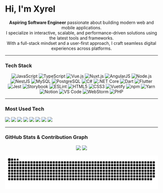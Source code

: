 <h1 align="left">Hi, I'm Xyrel </h1>

<p align="center">
  <b>Aspiring Software Engineer</b> passionate about building modern web and mobile applications.<br>
  I specialize in interactive, scalable, and performance-driven solutions using the latest tools and frameworks.<br>
  With a full-stack mindset and a user-first approach, I craft seamless digital experiences across platforms.
</p>

---

<h3 align="left">Tech Stack</h3>
<p align="center">
  <img src="https://cdn.jsdelivr.net/gh/devicons/devicon/icons/javascript/javascript-original.svg" height="30" alt="JavaScript"/>
  <img src="https://cdn.jsdelivr.net/gh/devicons/devicon/icons/typescript/typescript-original.svg" height="30" alt="TypeScript"/>
  <img src="https://cdn.jsdelivr.net/gh/devicons/devicon/icons/vuejs/vuejs-original.svg" height="30" alt="Vue.js"/>
  <img src="https://cdn.jsdelivr.net/gh/devicons/devicon/icons/nuxtjs/nuxtjs-original.svg" height="30" alt="Nuxt.js"/>
  <img src="https://cdn.jsdelivr.net/gh/devicons/devicon/icons/angularjs/angularjs-original.svg" height="30" alt="AngularJS"/>
  <img src="https://cdn.jsdelivr.net/gh/devicons/devicon/icons/nodejs/nodejs-original.svg" height="30" alt="Node.js"/>
  <img src="https://cdn.jsdelivr.net/gh/devicons/devicon/icons/nestjs/nestjs-original.svg" height="30" alt="NestJS"/>
  <img src="https://cdn.jsdelivr.net/gh/devicons/devicon/icons/mysql/mysql-original.svg" height="30" alt="MySQL"/>
  <img src="https://cdn.jsdelivr.net/gh/devicons/devicon/icons/postgresql/postgresql-original.svg" height="30" alt="PostgreSQL"/>
  <img src="https://cdn.jsdelivr.net/gh/devicons/devicon/icons/csharp/csharp-original.svg" height="30" alt="C#"/>
  <img src="https://cdn.jsdelivr.net/gh/devicons/devicon/icons/dotnetcore/dotnetcore-original.svg" height="30" alt=".NET Core"/>
  <img src="https://cdn.jsdelivr.net/gh/devicons/devicon/icons/dart/dart-original.svg" height="30" alt="Dart"/>
  <img src="https://cdn.jsdelivr.net/gh/devicons/devicon/icons/flutter/flutter-original.svg" height="30" alt="Flutter"/>
  <img src="https://cdn.jsdelivr.net/gh/devicons/devicon/icons/jest/jest-plain.svg" height="30" alt="Jest"/>
  <img src="https://cdn.jsdelivr.net/gh/devicons/devicon/icons/storybook/storybook-original.svg" height="30" alt="Storybook"/>
  <img src="https://cdn.jsdelivr.net/gh/devicons/devicon/icons/eslint/eslint-original.svg" height="30" alt="ESLint"/>
  <img src="https://cdn.jsdelivr.net/gh/devicons/devicon/icons/html5/html5-original.svg" height="30" alt="HTML5"/>
  <img src="https://cdn.jsdelivr.net/gh/devicons/devicon/icons/css3/css3-original.svg" height="30" alt="CSS3"/>
  <img src="https://cdn.jsdelivr.net/gh/devicons/devicon/icons/vuetify/vuetify-original.svg" height="30" alt="Vuetify"/>
  <img src="https://cdn.jsdelivr.net/gh/devicons/devicon/icons/npm/npm-original-wordmark.svg" height="30" alt="npm"/>
  <img src="https://cdn.jsdelivr.net/gh/devicons/devicon/icons/yarn/yarn-original.svg" height="30" alt="Yarn"/>
  <img src="https://cdn.jsdelivr.net/gh/devicons/devicon/icons/notion/notion-original.svg" height="30" alt="Notion"/>
  <img src="https://cdn.jsdelivr.net/gh/devicons/devicon/icons/vscode/vscode-original.svg" height="30" alt="VS Code"/>
  <img src="https://cdn.jsdelivr.net/gh/devicons/devicon/icons/webstorm/webstorm-original.svg" height="30" alt="WebStorm"/>
  <img src="https://cdn.jsdelivr.net/gh/devicons/devicon/icons/php/php-original.svg" height="30" alt="PHP" />
</p>

---

<h3 align="left">Most Used Tech</h3>
<p align="left">
  <img src="https://img.shields.io/badge/Vue.js-35495E?style=for-the-badge&logo=vue.js&logoColor=4FC08D" />
  <img src="https://img.shields.io/badge/Nuxt.js-00C58E?style=for-the-badge&logo=nuxt.js&logoColor=white" />
  <img src="https://img.shields.io/badge/TypeScript-3178C6?style=for-the-badge&logo=typescript&logoColor=white" />
  <img src="https://img.shields.io/badge/Flutter-02569B?style=for-the-badge&logo=flutter&logoColor=white" />
  <img src="https://img.shields.io/badge/Dart-0175C2?style=for-the-badge&logo=dart&logoColor=white" />
  <img src="https://img.shields.io/badge/Pinia-FFD859?style=for-the-badge&logoColor=black" />
  <img src="https://img.shields.io/badge/Ionic-3880FF?style=for-the-badge&logo=ionic&logoColor=white" />
  <img src="https://img.shields.io/badge/Capacitor-119EFF?style=for-the-badge&logo=capacitor&logoColor=white" />
</p>

---

<h3 align="left">GitHub Stats & Contribution Graph</h3>
<p align="center">
  <img src="https://github-readme-stats.vercel.app/api?username=rafaelfl&show_icons=true&theme=vue-dark" height="150" />
  <img src="https://github-readme-stats.vercel.app/api/top-langs/?username=rafaelfl&layout=compact&theme=vue-dark" height="150" />
</p>
<p align="center">
  <img src="https://raw.githubusercontent.com/Platane/snk/output/github-contribution-grid-snake.svg" alt="snake animation" />
</p>
